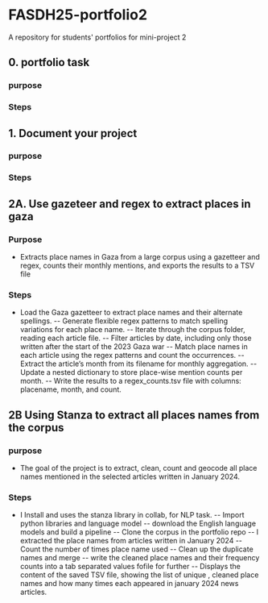 # FASDH25-portfolio2
A repository for students' portfolios for mini-project 2

## 0. portfolio task 
### purpose 
### Steps 

## 1. Document your project 
### purpose 
### Steps

## 2A. Use gazeteer and regex to extract places in gaza
### Purpose 
- Extracts place names in Gaza from a large corpus using a gazetteer and regex, counts their monthly mentions, and exports the results to a TSV file
### Steps 
- Load the Gaza gazetteer to extract place names and their alternate spellings.
-- Generate flexible regex patterns to match spelling variations for each place name.
-- Iterate through the corpus folder, reading each article file.
-- Filter articles by date, including only those written after the start of the 2023 Gaza war
-- Match place names in each article using the regex patterns and count the occurrences.
-- Extract the article’s month from its filename for monthly aggregation.
-- Update a nested dictionary to store place-wise mention counts per month.
-- Write the results to a regex_counts.tsv file with columns: placename, month, and count.



## 2B Using Stanza to extract all places names from the corpus
### purpose 
- The goal of the project is to extract, clean, count and geocode all place names mentioned in the selected articles written in January 2024.  
### Steps
- I Install and uses the stanza library in collab, for NLP task. 
-- Import python libraries and language model
-- download the English language models and build a pipeline
-- Clone the corpus in the portfolio repo
-- I extracted the place names from articles written in January 2024
-- Count the number of times place name used
-- Clean up the duplicate names and merge
-- write the cleaned place names and their frequency counts into a tab separated values fofile for further
--  Displays the content of the saved TSV file, showing the list of unique , cleaned place names and how many times each appeared in january 2024 news articles. 
